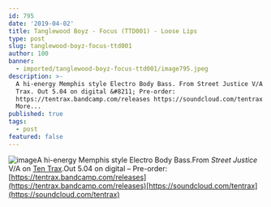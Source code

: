 ```yaml
---
id: 795
date: '2019-04-02'
title: Tanglewood Boyz - Focus (TTD001) - Loose Lips
type: post
slug: tanglewood-boyz-focus-ttd001
author: 100
banner:
  - imported/tanglewood-boyz-focus-ttd001/image795.jpeg
description: >-
  A hi-energy Memphis style Electro Body Bass. From Street Justice V/A on Ten
  Trax. Out 5.04 on digital &#8211; Pre-order:
  https://tentrax.bandcamp.com/releases https://soundcloud.com/tentrax [...]Read
  More...
published: true
tags:
  - post
featured: false
---
```

![image](../imported/tanglewood-boyz-focus-ttd001/image795.jpeg)A hi-energy Memphis style Electro Body Bass.From _Street Justice_ V/A on [Ten Trax](https://tentrax.bandcamp.com).Out 5.04 on digital – Pre-order: [](https://tentrax.bandcamp.com/releases)[https://tentrax.bandcamp.com/releases](https://tentrax.bandcamp.com/releases)[https://soundcloud.com/tentrax](https://soundcloud.com/tentrax)
